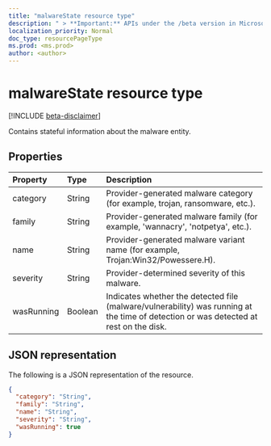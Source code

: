 ```yaml
---
title: "malwareState resource type"
description: " > **Important:** APIs under the /beta version in Microsoft Graph are in preview and are subject to change. Use of these APIs in production applications is not supported."
localization_priority: Normal
doc_type: resourcePageType
ms.prod: <ms.prod>
author: <author>
---
```


# malwareState resource type

 [!INCLUDE [beta-disclaimer](../../includes/beta-disclaimer.md)]

Contains stateful information about the malware entity.

## Properties

| Property   | Type|Description|
|:---------------|:--------|:----------|
|category|String|Provider-generated malware category (for example, trojan, ransomware, etc.).|
|family|String|Provider-generated malware family (for example, 'wannacry', 'notpetya', etc.).|
|name|String|Provider-generated malware variant name (for example, Trojan:Win32/Powessere.H).|
|severity|String|Provider-determined severity of this malware.|
|wasRunning|Boolean|Indicates whether the detected file (malware/vulnerability) was running at the time of detection or was detected at rest on the disk.|

## JSON representation

The following is a JSON representation of the resource.

<!-- {
  "blockType": "resource",
  "optionalProperties": [

  ],
  "@odata.type": "microsoft.graph.malwareState"
}-->

```json
{
  "category": "String",
  "family": "String",
  "name": "String",
  "severity": "String",
  "wasRunning": true
}

```

<!-- uuid: 8fcb5dbc-d5aa-4681-8e31-b001d5168d79
2015-10-25 14:57:30 UTC -->
<!--
{
  "type": "#page.annotation",
  "description": "malwareState resource",
  "keywords": "",
  "section": "documentation",
  "tocPath": "",
  "suppressions": []
}
-->
